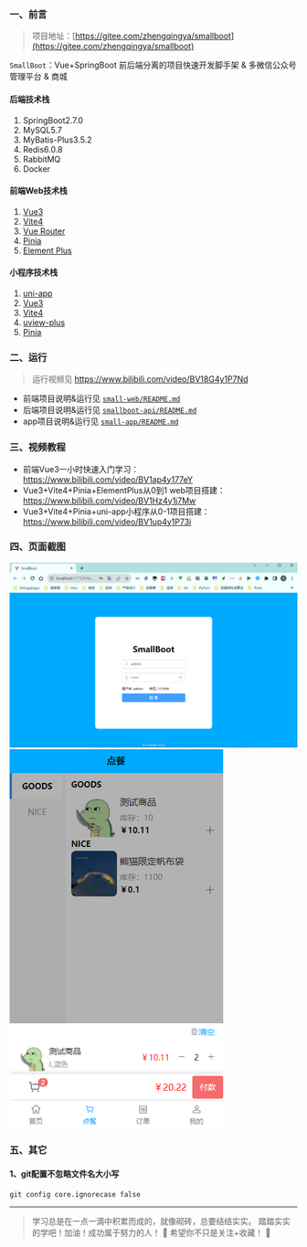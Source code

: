 ### 一、前言

> 项目地址：[https://gitee.com/zhengqingya/smallboot](https://gitee.com/zhengqingya/smallboot)

`SmallBoot`：Vue+SpringBoot 前后端分离的项目快速开发脚手架 & 多微信公众号管理平台 & 商城

#### 后端技术栈

1. SpringBoot2.7.0
2. MySQL5.7
3. MyBatis-Plus3.5.2
4. Redis6.0.8
5. RabbitMQ
6. Docker

#### 前端Web技术栈

1. [Vue3](https://cn.vuejs.org/)
2. [Vite4](https://cn.vitejs.dev/)
3. [Vue Router](https://router.vuejs.org/zh/)
4. [Pinia](https://pinia.vuejs.org/zh/)
5. [Element Plus](https://element-plus.org/zh-CN/)

#### 小程序技术栈

1. [uni-app](https://uniapp.dcloud.net.cn/)
2. [Vue3](https://cn.vuejs.org/)
3. [Vite4](https://cn.vitejs.dev/)
4. [uview-plus](https://uiadmin.net/uview-plus/)
5. [Pinia](https://pinia.vuejs.org/zh/)

### 二、运行

> 运行视频见 https://www.bilibili.com/video/BV18G4y1P7Nd

- 前端项目说明&运行见 [`small-web/README.md`](small-web/README.md)
- 后端项目说明&运行见 [`smallboot-api/README.md`](smallboot-api/README.md)
- app项目说明&运行见 [`small-app/README.md`](small-app/README.md)

### 三、视频教程

- 前端Vue3一小时快速入门学习：https://www.bilibili.com/video/BV1ap4y177eY
- Vue3+Vite4+Pinia+ElementPlus从0到1 web项目搭建：https://www.bilibili.com/video/BV1Hz4y1j7Mw
- Vue3+Vite4+Pinia+uni-app小程序从0-1项目搭建：https://www.bilibili.com/video/BV1up4y1P73i

### 四、页面截图

![](./images/login.png)
![](./images/README-1693477951182.png)

### 五、其它

#### 1、git配置不忽略文件名大小写

```shell
git config core.ignorecase false
```

---

> 学习总是在一点一滴中积累而成的，就像砌砖，总要结结实实。
> 踏踏实实的学吧！加油！成功属于努力的人！
> 🤖 希望你不只是关注+收藏！ 🤖

